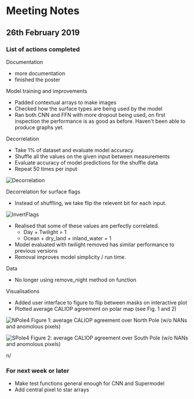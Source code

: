 # Meeting Notes

## 26th February 2019

### List of actions completed

Documentation

- more documentation
- finished the poster



Model training and improvements

- Padded contextual arrays to make images
- Checked how the surface types are being used by the model
- Ran both CNN and FFN with more dropout being used, on first inspection the performance is as good as before. Haven't been able to produce graphs yet.

Decorrelation
- Take 1% of dataset and evaluate model accuracy.
- Shuffle all the values on the given input between measurements
- Evaluate accuracy of model predictions for the shuffle data
- Repeat 50 times per input

![Decorrelation](http://www.hep.ph.ic.ac.uk/~trz15/Decorrelation.png)

Decorrelation for surface flags
- Instead of shuffling, we take flip the relevent bit for each input.

![InvertFlags](http://www.hep.ph.ic.ac.uk/~trz15/InvertFlags2.png)

- Realised that some of these values are perfectly correlated. 
  - Day + Twilight = 1
  - Ocean + dry_land + inland_water = 1
- Model evaluated with twilight removed has similar performance to previous versions
- Removal improves model simplicity / run time.


Data

- No longer using remove_night method on function



Visualisations

- Added user interface to figure to flip between masks on interactive plot
- Plotted average CALIOP agreement on polar map (see Fig. 1 and 2)

![NPole4](http://www.hep.ph.ic.ac.uk/~kt2015/NPole4.png)
Figure 1: average CALIOP agreement over North Pole (w/o NANs and anomolous pixels)

![SPole4](http://www.hep.ph.ic.ac.uk/~kt2015/SPole4.png)
Figure 2: average CALIOP agreement over South Pole (w/o NANs and anomolous pixels)

n/

### For next week or later

- Make test functions general enough for CNN and Supermodel
- Add central pixel to star arrays